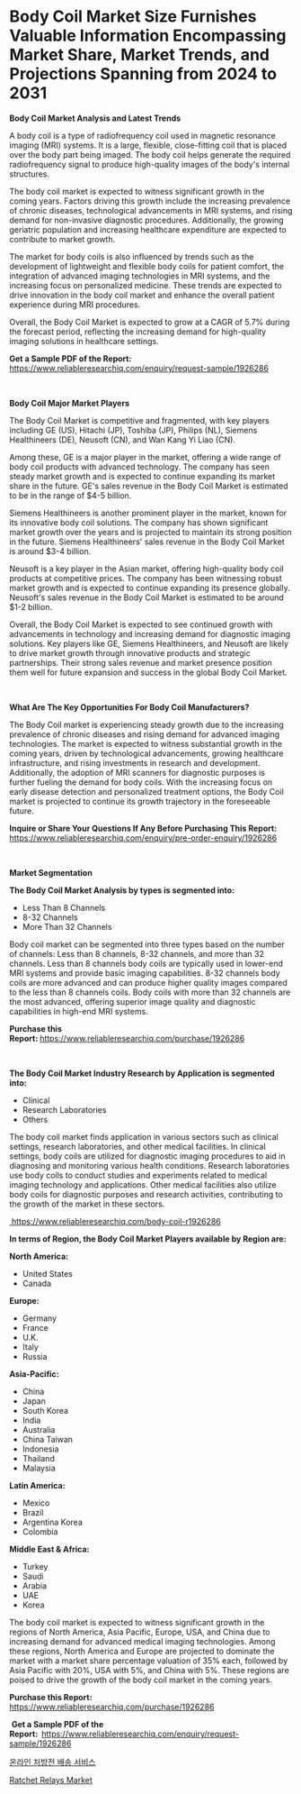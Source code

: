 <p><h1>Body Coil Market Size Furnishes Valuable Information Encompassing Market Share, Market Trends, and Projections Spanning from 2024 to 2031</h1></p><p><strong>Body Coil Market Analysis and Latest Trends</strong></p>
<p><p>A body coil is a type of radiofrequency coil used in magnetic resonance imaging (MRI) systems. It is a large, flexible, close-fitting coil that is placed over the body part being imaged. The body coil helps generate the required radiofrequency signal to produce high-quality images of the body's internal structures.</p><p>The body coil market is expected to witness significant growth in the coming years. Factors driving this growth include the increasing prevalence of chronic diseases, technological advancements in MRI systems, and rising demand for non-invasive diagnostic procedures. Additionally, the growing geriatric population and increasing healthcare expenditure are expected to contribute to market growth.</p><p>The market for body coils is also influenced by trends such as the development of lightweight and flexible body coils for patient comfort, the integration of advanced imaging technologies in MRI systems, and the increasing focus on personalized medicine. These trends are expected to drive innovation in the body coil market and enhance the overall patient experience during MRI procedures.</p><p>Overall, the Body Coil Market is expected to grow at a CAGR of 5.7% during the forecast period, reflecting the increasing demand for high-quality imaging solutions in healthcare settings.</p></p>
<p><strong>Get a Sample PDF of the Report:&nbsp;</strong> <a href="https://www.reliableresearchiq.com/enquiry/request-sample/1926286">https://www.reliableresearchiq.com/enquiry/request-sample/1926286</a></p>
<p>&nbsp;</p>
<p><strong>Body Coil Major Market Players</strong></p>
<p><p>The Body Coil Market is competitive and fragmented, with key players including GE (US), Hitachi (JP), Toshiba (JP), Philips (NL), Siemens Healthineers (DE), Neusoft (CN), and Wan Kang Yi Liao (CN). </p><p>Among these, GE is a major player in the market, offering a wide range of body coil products with advanced technology. The company has seen steady market growth and is expected to continue expanding its market share in the future. GE's sales revenue in the Body Coil Market is estimated to be in the range of $4-5 billion.</p><p>Siemens Healthineers is another prominent player in the market, known for its innovative body coil solutions. The company has shown significant market growth over the years and is projected to maintain its strong position in the future. Siemens Healthineers' sales revenue in the Body Coil Market is around $3-4 billion.</p><p>Neusoft is a key player in the Asian market, offering high-quality body coil products at competitive prices. The company has been witnessing robust market growth and is expected to continue expanding its presence globally. Neusoft's sales revenue in the Body Coil Market is estimated to be around $1-2 billion.</p><p>Overall, the Body Coil Market is expected to see continued growth with advancements in technology and increasing demand for diagnostic imaging solutions. Key players like GE, Siemens Healthineers, and Neusoft are likely to drive market growth through innovative products and strategic partnerships. Their strong sales revenue and market presence position them well for future expansion and success in the global Body Coil Market.</p></p>
<p>&nbsp;</p>
<p><strong>What Are The Key Opportunities For Body Coil Manufacturers?</strong></p>
<p><p>The Body Coil market is experiencing steady growth due to the increasing prevalence of chronic diseases and rising demand for advanced imaging technologies. The market is expected to witness substantial growth in the coming years, driven by technological advancements, growing healthcare infrastructure, and rising investments in research and development. Additionally, the adoption of MRI scanners for diagnostic purposes is further fueling the demand for body coils. With the increasing focus on early disease detection and personalized treatment options, the Body Coil market is projected to continue its growth trajectory in the foreseeable future.</p></p>
<p><strong>Inquire or Share Your Questions If Any Before Purchasing This Report:</strong> <a href="https://www.reliableresearchiq.com/enquiry/pre-order-enquiry/1926286">https://www.reliableresearchiq.com/enquiry/pre-order-enquiry/1926286</a></p>
<p>&nbsp;</p>
<p><strong>Market Segmentation</strong></p>
<p><strong>The Body Coil Market Analysis by types is segmented into:</strong></p>
<p><ul><li>Less Than 8 Channels</li><li>8-32 Channels</li><li>More Than 32 Channels</li></ul></p>
<p><p>Body coil market can be segmented into three types based on the number of channels: Less than 8 channels, 8-32 channels, and more than 32 channels. Less than 8 channels body coils are typically used in lower-end MRI systems and provide basic imaging capabilities. 8-32 channels body coils are more advanced and can produce higher quality images compared to the less than 8 channels coils. Body coils with more than 32 channels are the most advanced, offering superior image quality and diagnostic capabilities in high-end MRI systems.</p></p>
<p><strong>Purchase this Report:&nbsp;</strong><a href="https://www.reliableresearchiq.com/purchase/1926286">https://www.reliableresearchiq.com/purchase/1926286</a></p>
<p>&nbsp;</p>
<p><strong>The Body Coil Market Industry Research by Application is segmented into:</strong></p>
<p><ul><li>Clinical</li><li>Research Laboratories</li><li>Others</li></ul></p>
<p><p>The body coil market finds application in various sectors such as clinical settings, research laboratories, and other medical facilities. In clinical settings, body coils are utilized for diagnostic imaging procedures to aid in diagnosing and monitoring various health conditions. Research laboratories use body coils to conduct studies and experiments related to medical imaging technology and applications. Other medical facilities also utilize body coils for diagnostic purposes and research activities, contributing to the growth of the market in these sectors.</p></p>
<p><a href="https://www.reliableresearchiq.com/body-coil-r1926286">&nbsp;https://www.reliableresearchiq.com/body-coil-r1926286</a></p>
<p><strong>In terms of Region, the Body Coil Market Players available by Region are:</strong></p>
<p>
    <p> <strong> North America: </strong>
        <ul>
            <li>United States</li>
            <li>Canada</li>
        </ul>
        </p> 
    <p> <strong> Europe: </strong>
        <ul>
            <li>Germany</li>
            <li>France</li>
            <li>U.K.</li>
            <li>Italy</li>
            <li>Russia</li>
        </ul>
        </p> 
    <p> <strong> Asia-Pacific: </strong>
        <ul>
            <li>China</li>
            <li>Japan</li>
            <li>South Korea</li>
            <li>India</li>
            <li>Australia</li>
            <li>China Taiwan</li>
            <li>Indonesia</li>
            <li>Thailand</li>
            <li>Malaysia</li>
        </ul>
        </p> 
    <p> <strong> Latin America: </strong>
        <ul>
            <li>Mexico</li>
            <li>Brazil</li>
            <li>Argentina Korea</li>
            <li>Colombia</li>
        </ul>
        </p> 
    <p> <strong> Middle East & Africa: </strong>
        <ul>
            <li>Turkey</li>
            <li>Saudi</li>
            <li>Arabia</li>
            <li>UAE</li>
            <li>Korea</li>
        </ul>
    </p>
    </p>
<p><p>The body coil market is expected to witness significant growth in the regions of North America, Asia Pacific, Europe, USA, and China due to increasing demand for advanced medical imaging technologies. Among these regions, North America and Europe are projected to dominate the market with a market share percentage valuation of 35% each, followed by Asia Pacific with 20%, USA with 5%, and China with 5%. These regions are poised to drive the growth of the body coil market in the coming years.</p></p>
<p><strong>Purchase this Report: </strong><a href="https://www.reliableresearchiq.com/purchase/1926286">https://www.reliableresearchiq.com/purchase/1926286</a></p>
<p>&nbsp;<strong>Get a Sample PDF of the Report:&nbsp;&nbsp;</strong><a href="https://www.reliableresearchiq.com/enquiry/request-sample/1926286">https://www.reliableresearchiq.com/enquiry/request-sample/1926286</a></p>
<p><strong></strong></p>
<p><p><a href="https://github.com/hxzi07639916/Market-Research-Report-List-3/blob/main/713259274308.md">온라인 처방전 배송 서비스</a></p><p><a href="https://medium.com/@ashlyglover/ratchet-relays-market-size-by-type-open-models-plug-in-models-by-product-computers-electric-34cf29629f68?postPublishedType=initial">Ratchet Relays Market</a></p></p>